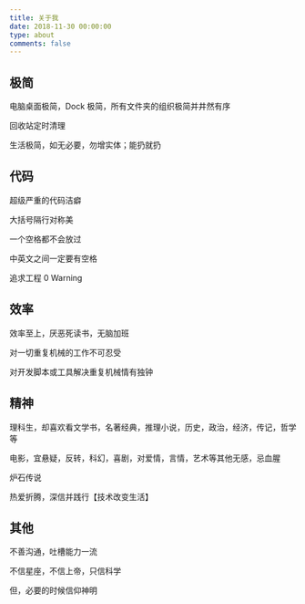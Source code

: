 ```yaml
---
title: 关于我
date: 2018-11-30 00:00:00
type: about
comments: false
---
```



## 极简
电脑桌面极简，Dock 极简，所有文件夹的组织极简并井然有序

回收站定时清理

生活极简，如无必要，勿增实体；能扔就扔

## 代码
超级严重的代码洁癖

大括号隔行对称美

一个空格都不会放过

中英文之间一定要有空格

追求工程 0 Warning

## 效率
效率至上，厌恶死读书，无脑加班

对一切重复机械的工作不可忍受

对开发脚本或工具解决重复机械情有独钟

## 精神
理科生，却喜欢看文学书，名著经典，推理小说，历史，政治，经济，传记，哲学等

电影，宜悬疑，反转，科幻，喜剧，对爱情，言情，艺术等其他无感，忌血腥

炉石传说

热爱折腾，深信并践行【技术改变生活】

## 其他
不善沟通，吐槽能力一流

不信星座，不信上帝，只信科学

但，必要的时候信仰神明
